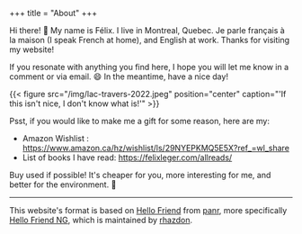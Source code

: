 +++
title = "About"
+++

Hi there! :wave: My name is Félix. I live in Montreal, Quebec. Je parle français à la maison (I speak French at home), and English at work.
Thanks for visiting my website!

If you resonate with anything you find here, I hope you will let me
know in a comment or via email. :smile: In the meantime, have a nice day!

{{< figure src="/img/lac-travers-2022.jpeg" position="center" caption="'If this isn't nice, I don't know what is!'" >}}

Psst, if you would like to make me a gift for some reason, here are my:
- Amazon Wishlist : https://www.amazon.ca/hz/wishlist/ls/29NYEPKMQ5E5X?ref_=wl_share
- List of books I have read: https://felixleger.com/allreads/

Buy used if possible! It's cheaper for you, more interesting for me, and better for the environment. 🙂

---

This website's format is based on [Hello
Friend](https://github.com/panr/hugo-theme-hello-friend) from
[panr](https://github.com/panr), more
specifically [Hello Friend
NG](https://github.com/rhazdon/hugo-theme-hello-friend-ng), which is
maintained by [rhazdon](https://github.com/rhazdon/).
